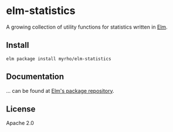 # elm-statistics

A growing collection of utility functions for statistics written in [Elm](http://elm-lang.org).

## Install

    elm package install myrho/elm-statistics

## Documentation

... can be found at [Elm's package repository](http://package.elm-lang.org/packages/myrho/elm-statistics/latest).

## License

Apache 2.0
